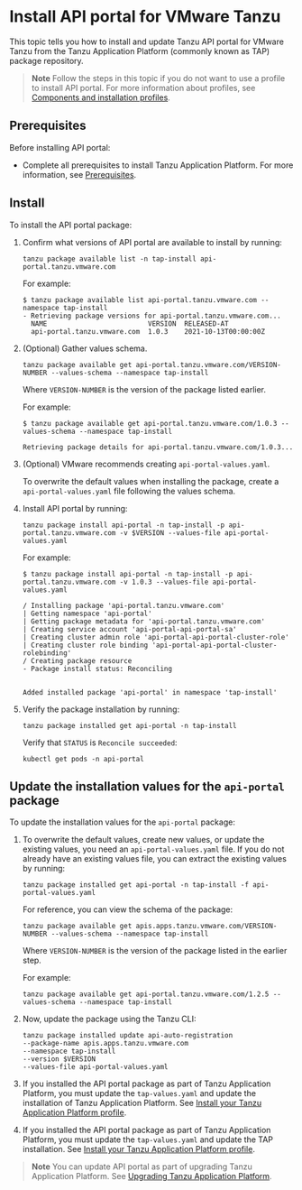 # Install API portal for VMware Tanzu

This topic tells you how to install and update Tanzu API portal for VMware Tanzu
from the Tanzu Application Platform (commonly known as TAP) package repository.

>**Note** Follow the steps in this topic if you do not want to use a profile to install API portal.
For more information about profiles, see [Components and installation profiles](../about-package-profiles.hbs.md).

## <a id='prereqs'></a>Prerequisites

Before installing API portal:

- Complete all prerequisites to install Tanzu Application Platform. For more information, see [Prerequisites](../prerequisites.md).

## <a id='install'></a> Install

To install the API portal package:

1. Confirm what versions of API portal are available to install by running:

    ```console
    tanzu package available list -n tap-install api-portal.tanzu.vmware.com
    ```

    For example:

    ```console
    $ tanzu package available list api-portal.tanzu.vmware.com --namespace tap-install
    - Retrieving package versions for api-portal.tanzu.vmware.com...
      NAME                         VERSION  RELEASED-AT
      api-portal.tanzu.vmware.com  1.0.3    2021-10-13T00:00:00Z
    ```

2. (Optional) Gather values schema.

    ```console
    tanzu package available get api-portal.tanzu.vmware.com/VERSION-NUMBER --values-schema --namespace tap-install
    ```

    Where `VERSION-NUMBER` is the version of the package listed earlier.

    For example:

    ```console
    $ tanzu package available get api-portal.tanzu.vmware.com/1.0.3 --values-schema --namespace tap-install

    Retrieving package details for api-portal.tanzu.vmware.com/1.0.3...

    ```

3. (Optional) VMware recommends creating `api-portal-values.yaml`.

   To overwrite the default values when installing the package, create a `api-portal-values.yaml` file following the values schema.

4. Install API portal by running:

    ```console
    tanzu package install api-portal -n tap-install -p api-portal.tanzu.vmware.com -v $VERSION --values-file api-portal-values.yaml
    ```

    For example:

    ```console
    $ tanzu package install api-portal -n tap-install -p api-portal.tanzu.vmware.com -v 1.0.3 --values-file api-portal-values.yaml

    / Installing package 'api-portal.tanzu.vmware.com'
    | Getting namespace 'api-portal'
    | Getting package metadata for 'api-portal.tanzu.vmware.com'
    | Creating service account 'api-portal-api-portal-sa'
    | Creating cluster admin role 'api-portal-api-portal-cluster-role'
    | Creating cluster role binding 'api-portal-api-portal-cluster-rolebinding'
    / Creating package resource
    - Package install status: Reconciling


    Added installed package 'api-portal' in namespace 'tap-install'
    ```

5. Verify the package installation by running:

    ```console
    tanzu package installed get api-portal -n tap-install
    ```

   Verify that `STATUS` is `Reconcile succeeded`:

    ```console
    kubectl get pods -n api-portal
    ```

## <a id='update-values'></a>Update the installation values for the `api-portal` package

To update the installation values for the `api-portal` package:

1. To overwrite the default values, create new values, or update the existing values, you need an
   `api-portal-values.yaml` file. If you do not already have an existing values file, you can extract the existing values by running:

    ```console
    tanzu package installed get api-portal -n tap-install -f api-portal-values.yaml
    ```

   For reference, you can view the schema of the package:

    ```console
    tanzu package available get apis.apps.tanzu.vmware.com/VERSION-NUMBER --values-schema --namespace tap-install
    ```

   Where `VERSION-NUMBER` is the version of the package listed in the earlier step.

   For example:

    ```console
    tanzu package available get api-portal.tanzu.vmware.com/1.2.5 --values-schema --namespace tap-install
   ```

2. Now, update the package using the Tanzu CLI:

    ```console
    tanzu package installed update api-auto-registration
    --package-name apis.apps.tanzu.vmware.com
    --namespace tap-install
    --version $VERSION
    --values-file api-portal-values.yaml
    ```

3. If you installed the API portal package as part of Tanzu Application Platform, you must update the `tap-values.yaml` and update the installation of Tanzu Application Platform.
See [Install your Tanzu Application Platform profile](../install-online/profile.hbs.md#install-profile).

3. If you installed the API portal package as part of Tanzu Application Platform, you must update the `tap-values.yaml` and update the TAP installation.
   See [Install your Tanzu Application Platform profile](../install-online/profile.hbs.md#install-profile).

>**Note** You can update API portal as part of upgrading Tanzu Application Platform. See [Upgrading Tanzu Application Platform](../upgrading.hbs.md).
